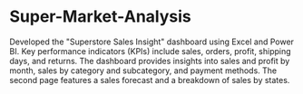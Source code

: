 # Super-Market-Analysis

Developed the "Superstore Sales Insight" dashboard using Excel and Power BI. Key performance indicators (KPIs) include sales,
orders, profit, shipping days, and returns. The dashboard provides insights into sales and profit by month, sales by category 
and subcategory, and payment methods. The second page features a sales forecast and a breakdown of sales by states.
